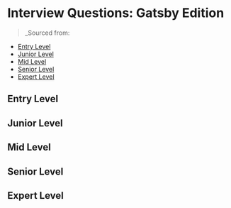 <!--
<details>
<summary></summary>
</details>
-->

# Interview Questions: Gatsby Edition <!-- omit in toc -->

> _Sourced from:

- [Entry Level](#Entry-Level)
- [Junior Level](#Junior-Level)
- [Mid Level](#Mid-Level)
- [Senior Level](#Senior-Level)
- [Expert Level](#Expert-Level)

## Entry Level

## Junior Level

## Mid Level

## Senior Level

## Expert Level
